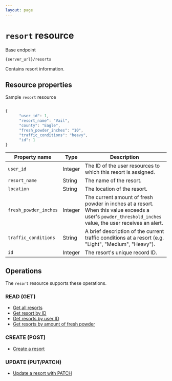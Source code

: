 ```yaml
---
layout: page
---
```

# `resort` resource

Base endpoint

```shell
{server_url}/resorts
```

Contains resort information.

## Resource properties

Sample `resort` resource

```js

{
      "user_id": 1,
      "resort_name": "Vail",
      "county": "Eagle",
      "fresh_powder_inches": "10",
      "traffic_conditions": "heavy",
      "id": 1
}
```

| Property name | Type | Description |
| ------------- | ----------- | ----------- |
| `user_id` | Integer | The ID of the user resources to which this resort is assigned. |
| `resort_name` | String | The name of the resort. |
| `location` | String | The location of the resort. |
| `fresh_powder_inches` | Integer | The current amount of fresh powder in inches at a resort. When this value exceeds a user's `powder_threshold_inches` value, the user receives an alert. |
| `traffic_conditions` | String | A brief description of the current traffic conditions at a resort (e.g. "Light", "Medium", "Heavy"). |
| `id` | Integer | The resort's unique record ID. |

## Operations

The `resort` resource supports these operations.

### READ (GET)

* [Get all resorts](resorts-get-all-resorts)
* [Get resort by ID](resorts-get-resort-by-id.md)
* [Get resorts by user ID](resorts-get-resort-by-user-id.md)
* [Get resorts by amount of fresh powder](resorts-get-resorts-by-amount-of-fresh-powder)

### CREATE (POST)

* [Create a resort](resorts-create-resort.md/)

### UPDATE (PUT/PATCH)

* [Update a resort with PATCH](update-resort-with-patch.md)
